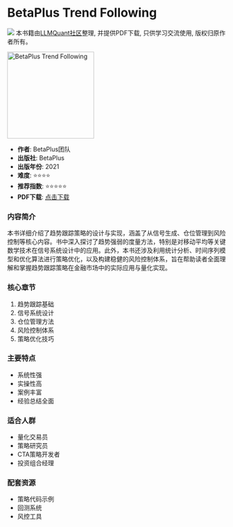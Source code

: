 # BetaPlus Trend Following

![](https://fastly.jsdelivr.net/gh/bucketio/img3@main/2024/09/04/1725464231869-e0b2f727-2a0f-4270-bf6c-31ddc350426a.gif)
本书籍由[LLMQuant社区](https://llmquant.com/)整理, 并提供PDF下载, 只供学习交流使用, 版权归原作者所有。

<img src="cover.jpg" alt="BetaPlus Trend Following" width="200"/>

- **作者**: BetaPlus团队
- **出版社**: BetaPlus
- **出版年份**: 2021
- **难度**: ⭐⭐⭐⭐
- **推荐指数**: ⭐⭐⭐⭐⭐
- **PDF下载**: [点击下载](https://github.com/LLMQuant/asset/blob/main/BetaPlus_Trend_Following.pdf)

### 内容简介

本书详细介绍了趋势跟踪策略的设计与实现，涵盖了从信号生成、仓位管理到风险控制等核心内容。书中深入探讨了趋势强弱的度量方法，特别是对移动平均等关键数学技术在信号系统设计中的应用。此外，本书还涉及利用统计分析、时间序列模型和优化算法进行策略优化，以及构建稳健的风险控制体系，旨在帮助读者全面理解和掌握趋势跟踪策略在金融市场中的实际应用与量化实现。

### 核心章节

1. 趋势跟踪基础
2. 信号系统设计
3. 仓位管理方法
4. 风险控制体系
5. 策略优化技巧

### 主要特点

- 系统性强
- 实操性高
- 案例丰富
- 经验总结全面

### 适合人群

- 量化交易员
- 策略研究员
- CTA策略开发者
- 投资组合经理

### 配套资源

- 策略代码示例
- 回测系统
- 风控工具

